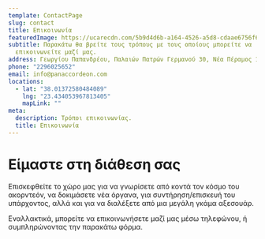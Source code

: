 ```yaml
---
template: ContactPage
slug: contact
title: Επικοινωνία
featuredImage: https://ucarecdn.com/5b9d4d6b-a164-4526-a5d8-cdaae6756f6d/
subtitle: Παρακάτω θα βρείτε τους τρόπους με τους οποίους μπορείτε να
  επικοινωνείτε μαζί μας.
address: Γεωργίου Παπανδρέου, Παλαιών Πατρών Γερμανού 30, Νέα Πέραμος 190 06
phone: "2296025652"
email: info@panaccordeon.com
locations:
  - lat: "38.01372580484089"
    lng: "23.434053967813405"
    mapLink: ""
meta:
  description: Τρόποι επικοινωνίας.
  title: Επικοινωνία
---
```

# Είμαστε στη διάθεση σας

Επισκεφθείτε το χώρο μας για να γνωρίσετε από κοντά τον κόσμο του ακορντεόν, να δοκιμάσετε νέα όργανα, για συντήρηση/επισκευή του υπάρχοντος, αλλά και για να διαλέξετε από μια μεγάλη γκάμα αξεσουάρ. 

Εναλλακτικά, μπορείτε να επικοινωνήσετε μαζί μας μέσω τηλεφώνου, ή συμπληρώνοντας την παρακάτω φόρμα.